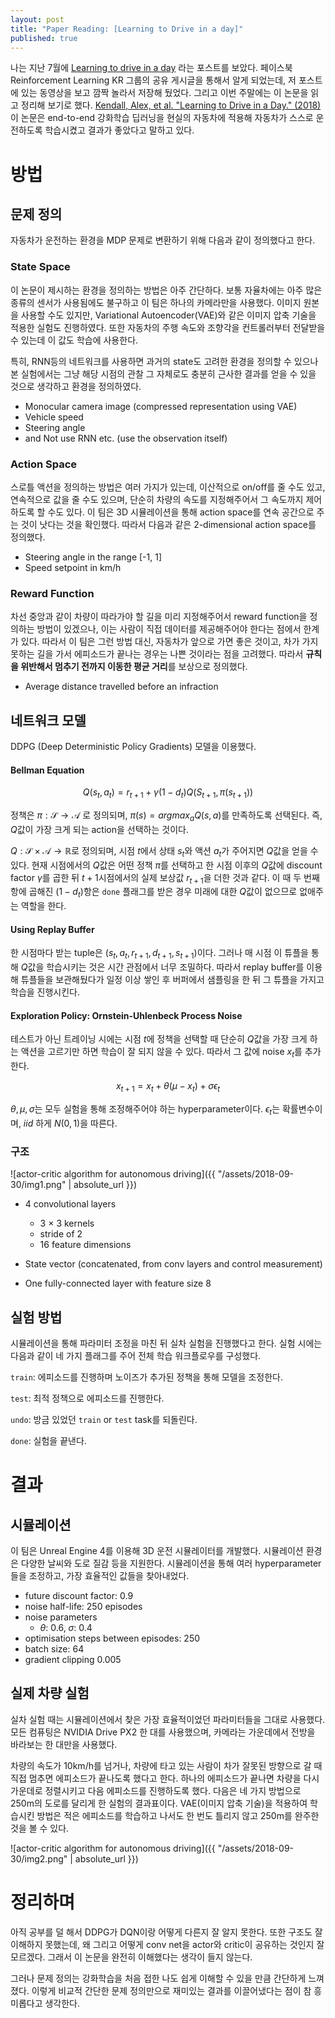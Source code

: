 ```yaml
---
layout: post
title: "Paper Reading: [Learning to Drive in a day]"
published: true
---
```


나는 지난 7월에 [Learning to drive in a day](https://wayve.ai/blog/learning-to-drive-in-a-day-with-reinforcement-learning) 라는 포스트를 보았다. 페이스북 Reinforcement Learning KR 그룹의 공유 게시글을 통해서 알게 되었는데, 저 포스트에 있는 동영상을 보고 깜짝 놀라서 저장해 뒀었다. 그리고 이번 주말에는 이 논문을 읽고 정리해 보기로 했다. [Kendall, Alex, et al. "Learning to Drive in a Day." (2018)](https://arxiv.org/pdf/1807.00412.pdf) 이 논문은 end-to-end 강화학습 딥러닝을 현실의 자동차에 적용해 자동차가 스스로 운전하도록 학습시켰고 결과가 좋았다고 말하고 있다.



# 방법

## 문제 정의

자동차가 운전하는 환경을 MDP 문제로 변환하기 위해 다음과 같이 정의했다고 한다.

### State Space

이 논문이 제시하는 환경을 정의하는 방법은 아주 간단하다. 보통 자율차에는 아주 많은 종류의 센서가 사용됨에도 불구하고 이 팀은 하나의 카메라만을 사용했다. 이미지 원본을 사용할 수도 있지만, Variational Autoencoder(VAE)와 같은 이미지 압축 기술을 적용한 실험도 진행하였다. 또한 자동차의 주행 속도와 조향각을 컨트롤러부터 전달받을 수 있는데 이 값도 학습에 사용한다.

특히, RNN등의 네트워크를 사용하면 과거의 state도 고려한 환경을 정의할 수 있으나 본 실험에서는 그냥 해당 시점의 관찰 그 자체로도 충분히 근사한 결과를 얻을 수 있을 것으로 생각하고 환경을 정의하였다.

* Monocular camera image (compressed representation using VAE)
* Vehicle speed
* Steering angle
* and Not use RNN etc. (use the observation itself)

### Action Space

스로틀 액션을 정의하는 방법은 여러 가지가 있는데, 이산적으로 on/off를 줄 수도 있고, 연속적으로 값을 줄 수도 있으며, 단순히 차량의 속도를 지정해주어서 그 속도까지 제어하도록 할 수도 있다. 이 팀은 3D 시뮬레이션을 통해 action space를 연속 공간으로 주는 것이 낫다는 것을 확인했다. 따라서 다음과 같은 2-dimensional action space를 정의했다.

* Steering angle in the range [-1, 1]
* Speed setpoint in km/h

### Reward Function

차선 중앙과 같이 차량이 따라가야 할 길을 미리 지정해주어서 reward function을 정의하는 방법이 있겠으나, 이는 사람이 직접 데이터를 제공해주어야 한다는 점에서 한계가 있다. 따라서 이 팀은 그런 방법 대신, 자동차가 앞으로 가면 좋은 것이고, 차가 가지 못하는 길을 가서 에피소드가 끝나는 경우는 나쁜 것이라는 점을 고려했다. 따라서 **규칙을 위반해서 멈추기 전까지 이동한 평균 거리**를 보상으로 정의했다.

* Average distance travelled before an infraction

## 네트워크 모델

DDPG (Deep Deterministic Policy Gradients) 모델을 이용했다.

#### Bellman Equation

$$Q(s_t, a_t) = r_{t+1} + \gamma(1 - d_t) Q(S_{t+1}, \pi(s_{t+1}))$$

정책은 $\pi: \mathcal{S} \to \mathcal{A}$ 로 정의되며, $\pi(s) = argmax_{a}Q(s, a)$를 만족하도록 선택된다. 즉, $Q$값이 가장 크게 되는 action을 선택하는 것이다.

$Q: \mathcal{S} \times \mathcal{A} \to \mathbb{R}$로 정의되며, 시점 $t$에서 상태 $s_t$와 액션 $a_t$가 주어지면 $Q$값을 얻을 수 있다. 현재 시점에서의 $Q$값은 어떤 정책 $\pi$를 선택하고 한 시점 이후의 $Q$값에 discount factor $\gamma$를 곱한 뒤 $t+1$시점에서의 실제 보상값 $r_{t+1}$을 더한 것과 같다. 이 때 두 번째 항에 곱해진 $(1-d_t)$항은 `done` 플래그를 받은 경우 미래에 대한 $Q$값이 없으므로 없애주는 역할을 한다.

#### Using Replay Buffer

한 시점마다 받는 tuple은 $(s_t, a_t, r_{t+1}, d_{t+1}, s_{t+1})$이다. 그러나 매 시점 이 튜플을 통해 $Q$값을 학습시키는 것은 시간 관점에서 너무 조밀하다. 따라서 replay buffer를 이용해 튜플들을 보관해뒀다가 일정 이상 쌓인 후 버퍼에서 샘플링을 한 뒤 그 튜플을 가지고 학습을 진행시킨다.

#### Exploration Policy: Ornstein-Uhlenbeck Process Noise

테스트가 아닌 트레이닝 시에는 시점 $t$에 정책을 선택할 때 단순히 $Q$값을 가장 크게 하는 액션을 고르기만 하면 학습이 잘 되지 않을 수 있다. 따라서 그 값에 noise $x_t$를 추가한다.

$$x_{t+1} = x_t + \theta (\mu - x_t) + \sigma \epsilon_t$$

$\theta, \mu, \sigma$는 모두 실험을 통해 조정해주어야 하는 hyperparameter이다. $\epsilon_t$는 확률변수이며, $iid$ 하게 $N(0, 1)$을 따른다.

### 구조

![actor-critic algorithm for autonomous driving]({{ "/assets/2018-09-30/img1.png" | absolute_url }})

* 4 convolutional layers
  * 3 $\times$ 3 kernels
  * stride of 2
  * 16 feature dimensions

* State vector (concatenated, from conv layers and control measurement)
* One fully-connected layer with feature size 8

## 실험 방법

시뮬레이션을 통해 파라미터 조정을 마친 뒤 실차 실험을 진행했다고 한다. 실험 시에는 다음과 같이 네 가지 플래그를 주어 전체 학습 워크플로우를 구성했다.

```train```: 에피소드를 진행하며 노이즈가 추가된 정책을 통해 모델을 조정한다.

```test```: 최적 정책으로 에피소드를 진행한다.

```undo```: 방금 있었던 ```train``` or ```test``` task를 되돌린다.

```done```: 실험을 끝낸다.



# 결과

## 시뮬레이션

이 팀은 Unreal Engine 4를 이용해 3D 운전 시뮬레이터를 개발했다. 시뮬레이션 환경은 다양한 날씨와 도로 질감 등을 지원한다. 시뮬레이션을 통해 여러 hyperparameter들을 조정하고, 가장 효율적인 값들을 찾아내었다.

* future discount factor: 0.9
* noise half-life: 250 episodes
* noise parameters
  * $\theta$: 0.6, $\sigma$: 0.4
* optimisation steps between episodes: 250
* batch size: 64
* gradient clipping 0.005

## 실제 차량 실험

실차 실험 때는 시뮬레이션에서 찾은 가장 효율적이었던 파라미터들을 그대로 사용했다. 모든 컴퓨팅은 NVIDIA Drive PX2 한 대를 사용했으며, 카메라는 가운데에서 전방을 바라보는 한 대만을 사용했다.

차량의 속도가 10km/h를 넘거나, 차량에 타고 있는 사람이 차가 잘못된 방향으로 갈 때 직접 멈추면 에피소드가 끝나도록 했다고 한다. 하나의 에피소드가 끝나면 차량을 다시 가운데로 정렬시키고 다음 에피소드를 진행하도록 했다. 다음은 네 가지 방법으로 250m의 도로를 달리게 한 실험의 결과표이다. VAE(이미지 압축 기술)을 적용하여 학습시킨 방법은 적은 에피소드를 학습하고 나서도 한 번도 틀리지 않고 250m를 완주한 것을 볼 수 있다.

![actor-critic algorithm for autonomous driving]({{ "/assets/2018-09-30/img2.png" | absolute_url }})

# 정리하며

아직 공부를 덜 해서 DDPG가 DQN이랑 어떻게 다른지 잘 알지 못한다. 또한 구조도 잘 이해하지 못했는데, 왜 그리고 어떻게 conv net을 actor와 critic이 공유하는 것인지 잘 모르겠다. 그래서 이 논문을 완전히 이해했다는 생각이 들지 않는다.

그러나 문제 정의는 강화학습을 처음 접한 나도 쉽게 이해할 수 있을 만큼 간단하게 느껴졌다. 이렇게 비교적 간단한 문제 정의만으로 재미있는 결과를 이끌어냈다는 점이 참 흥미롭다고 생각한다.
